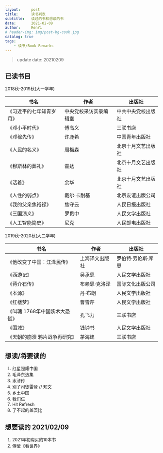 ```yaml
---
layout:     post
title:      读书列表
subtitle:   读过的书和想读的书
date:       2021-02-09
author:     RenYi
# header-img: img/post-bg-cook.jpg
catalog: true
tags:
    - 读书/Book Remarks
---
```

> update date: 20210209

## 已读书目

2018秋-2019秋(大一学年)

| 书名                     | 作者                   | 出版社             |
|--------------------------|------------------------|--------------------|
| 《习近平的七年知青岁月》 | 中央党校采访实录编辑室 | 中共中央党校出版社 |
| 《邓小平时代》           | 傅高义                 | 三联书店           |
| 《邓稼先传》             | 许鹿希                 | 中国青年出版社     |
| 《人民的名义》           | 周梅森                 | 北京十月文艺出版社 |
| 《穆斯林的葬礼》         | 霍达                   | 北京十月文艺出版社 |
| 《活着》                 | 余华                   | 北京十月文艺出版社 |
| 《人性的弱点》           | 戴尔·卡耐基            | 北京友谊出版公司   |
| 《我的父亲焦裕禄》       | 焦守云                 | 人民日报出版社     |
| 《三国演义》             | 罗贯中                 | 人民文学出版社     |
| 《人工智能简史》         | 尼克                   | 人民邮电出版社     |

2019秋-2020秋(大二学年)

| 书名                            | 作者           | 出版社             |
|---------------------------------|----------------|--------------------|
| 《他改变了中国：江泽民传》      | 上海译文出版社 | 罗伯特·劳伦斯·库恩 |
| 《西游记》                      | 吴承恩         | 人民文学出版社     |
| 《蒋介石传》                    | 布赖恩·克洛泽  | 国际文化出版公司   |
| 《本源》                        | 丹·布朗        | 人民文学出版社     |
| 《红楼梦》                      | 曹雪芹         | 人民文学出版社     |
| 《叫魂 1768年中国妖术大恐慌》   | 孔飞力         | 三联书店           |
| 《围城》                        | 钱钟书         | 人民文学出版社     |
| 《天朝的崩溃   鸦片战争再研究》 | 茅海建         | 三联书店           |

## 想读/将要读的

1. 红星照耀中国
2. 毛泽东选集
3. 水浒传
4. 别了司徒雷登  // 短文
5. 乡土中国
6. 我们仨
7. Hit Refresh
8. 了不起的盖茨比

## 想要读的 2021/02/09

1. 2021年初购买的10本书
2. 傅莹《看世界》

